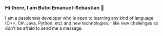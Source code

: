 ### Hi there, I am Butoi Emanuel-Sebastian 👋

I am a passionate developer who is open to learning any kind of language (C++, C#, Java, Python, etc) and new technologies. I like new challenges so don't be afraid to send me a message.


